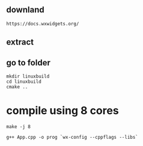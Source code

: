 ## downland
```
https://docs.wxwidgets.org/
```
## extract
## go to folder
```
mkdir linuxbuild 
cd linuxbuild
cmake ..
```
# compile using 8 cores
```
make -j 8
```

```
g++ App.cpp -o prog `wx-config --cppflags --libs`
```